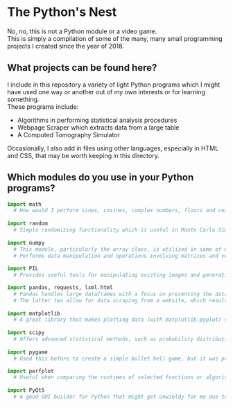 # The Python's Nest
No, no, this is not a Python module or a video game. <br>
This is simply a compilation of some of the many, many small programming projects I created since the year of 2018.

## What projects can be found here?
I include in this repository a variety of light Python programs which I might have used one way or another out of my own interests or for learning something. <br>
These programs include:
* Algorithms in performing statistical analysis procedures
* Webpage Scraper which extracts data from a large table
* A Computed Tomography Simulator 

Occasionally, I also add in files using other languages, especially in HTML and CSS, that may be worth keeping in this directory.

## Which modules do you use in your Python programs?
```python
import math
  # How would I perform sines, cosines, complex numbers, floors and ceilings without this important module?
 
import random
  # Simple randomizing functionality which is useful in Monte Carlo Simulations.
  
import numpy
  # This module, particularly the array class, is utilized in some of my mathematics-heavy programs.
  # Performs data manipulation and operations involving matrices and vectors.
  
import PIL
  # Provides useful tools for manipulating existing images and generating new images from arrays of numbers.

import pandas, requests, lxml.html
  # Pandas handles large dataframes with a focus on presenting the data other than just computing with it.
  # The latter two allow for data scraping from a website, which results in a large amount of data for Pandas.
  
import matplotlib
  # A great library that makes plotting data (with matplotlib.pyplot) simple to execute.
  
import scipy
  # Offers advanced statistical methods, such as probability distributions, in scipy.stats.
  
import pygame
  # Used this before to create a simple bullet hell game, but it was prone to lag and became cluttery to code.

import perfplot
  # Useful when comparing the runtimes of selected functions or algorithms.
  
import PyQt5
  # A good GUI builder for Python that might get unwieldy for me due to clutteriness and complexity.
  
```
